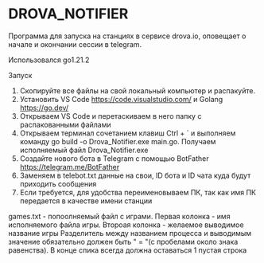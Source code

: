 # DROVA_NOTIFIER
Программа для запуска на станциях в сервисе drova.io, оповещает о начале и окончании сессии в telegram. 

Использовался go1.21.2

Запуск

1. Скопируйте все файлы на свой локальный компьютер и распакуйте.
2. Установить VS Code https://code.visualstudio.com/ и Golang https://go.dev/
3. Открываем VS Code и перетаскиваем в него папку с распакованными файлами
4. Открываем терминал сочетанием клавиш Ctrl + ` и выполняем команду go build -o Drova_Notifier.exe main.go. Получаем исполняемый файл Drova_Notifier.exe
5. Создайте нового бота в Telegram с помощью BotFather https://telegram.me/BotFather
6. Заменяем в telebot.txt данные на свои, ID бота и ID чата куда будут приходить сообщения
7. Если требуется, для удобства переименовываем ПК, так как имя ПК передается в качестве имени станции


games.txt - попоолняемый файл с играми. Первая колонка - имя исполняемого файла игры. Второая колонка - желаемое выводимое название игры
Разделитель между названием процесса и выводимым значение обязательно должен быть " = "(с пробелами около знака равенства). В конце спика всегда должна оставаться 1 пустая строка
